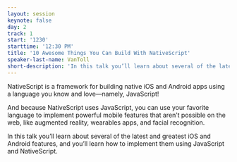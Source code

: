 ```yaml
---
layout: session
keynote: false
day: 2
track: 1
start: '1230'
starttime: '12:30 PM'
title: '10 Awesome Things You Can Build With NativeScript'
speaker-last-name: VanToll
short-description: 'In this talk you’ll learn about several of the latest and greatest iOS and Android features, and you’ll learn how to implement them using JavaScript and NativeScript.'
---
```


NativeScript is a framework for building native iOS and Android apps using a language you know and love—namely, JavaScript!

And because NativeScript uses JavaScript, you can use your favorite language to implement powerful mobile features that aren’t possible on the web, like augmented reality, wearables apps, and facial recognition.

In this talk you’ll learn about several of the latest and greatest iOS and Android features, and you’ll learn how to implement them using JavaScript and NativeScript.
